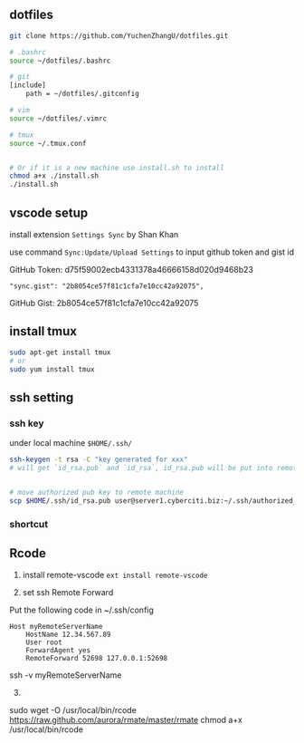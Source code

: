## dotfiles

```bash
git clone https://github.com/YuchenZhangU/dotfiles.git

# .bashrc
source ~/dotfiles/.bashrc

# git
[include]
    path = ~/dotfiles/.gitconfig

# vim
source ~/dotfiles/.vimrc

# tmux
source ~/.tmux.conf


# Or if it is a new machine use install.sh to install
chmod a+x ./install.sh
./install.sh
```

## vscode setup

install extension `Settings Sync` by Shan Khan
 
use command `Sync:Update/Upload Settings` to input github token and gist id

GitHub Token: d75f59002ecb4331378a46666158d020d9468b23

`"sync.gist": "2b8054ce57f81c1cfa7e10cc42a92075",`

GitHub Gist: 2b8054ce57f81c1cfa7e10cc42a92075


## install tmux

```bash
sudo apt-get install tmux
# or 
sudo yum install tmux
```

## ssh setting 

### ssh key

under local machine `$HOME/.ssh/`

```bash
ssh-keygen -t rsa -C "key generated for xxx"
# will get `id_rsa.pub` and `id_rsa`, id_rsa.pub will be put into remote machine


# move authorized pub key to remote machine
scp $HOME/.ssh/id_rsa.pub user@server1.cyberciti.biz:~/.ssh/authorized_keys
```

### shortcut

## Rcode

1. install remote-vscode
`ext install remote-vscode`

2. set ssh Remote Forward

Put the following code in ~/.ssh/config
```
Host myRemoteServerName
    HostName 12.34.567.89
    User root
    ForwardAgent yes
    RemoteForward 52698 127.0.0.1:52698
```

ssh -v myRemoteServerName

3. 

sudo wget -O /usr/local/bin/rcode \
https://raw.github.com/aurora/rmate/master/rmate
chmod a+x /usr/local/bin/rcode
